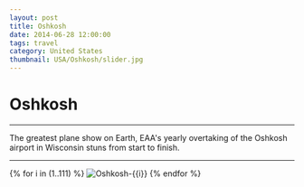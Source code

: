 ```yaml
---
layout: post
title: Oshkosh
date: 2014-06-28 12:00:00
tags: travel
category: United States
thumbnail: USA/Oshkosh/slider.jpg
---
```



# Oshkosh

---

The greatest plane show on Earth, EAA's yearly overtaking of the Oshkosh airport in Wisconsin stuns from start to finish.

---

{% for i in (1..111) %}
![Oshkosh-{{i}}](/assets/img/travel/USA/Oshkosh/Oshkosh-{{i}}.jpg)
{% endfor %}
